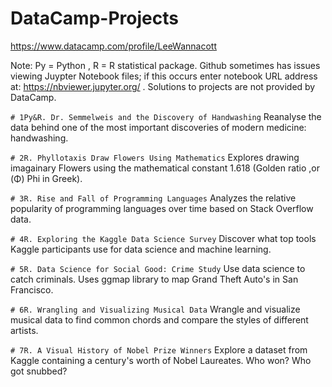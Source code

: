 # DataCamp-Projects
https://www.datacamp.com/profile/LeeWannacott

Note: Py = Python , R = R statistical package.
Github sometimes has issues viewing Juypter Notebook files; if this occurs enter notebook URL address at: https://nbviewer.jupyter.org/
. Solutions to projects are not provided by DataCamp.


```# 1Py&R. Dr. Semmelweis and the Discovery of Handwashing```
Reanalyse the data behind one of the most important discoveries of modern medicine: handwashing.

```# 2R. Phyllotaxis Draw Flowers Using Mathematics```
Explores drawing imagainary Flowers using the mathematical constant 1.618 (Golden ratio ,or (Φ) Phi in Greek).

```# 3R. Rise and Fall of Programming Languages```
Analyzes the relative popularity of programming languages over time based on Stack Overflow data.

```# 4R. Exploring the Kaggle Data Science Survey```
Discover what top tools Kaggle participants use for data science and machine learning.

```# 5R. Data Science for Social Good: Crime Study```
Use data science to catch criminals. Uses ggmap library to map Grand Theft Auto's in San Francisco.

```# 6R. Wrangling and Visualizing Musical Data```
Wrangle and visualize musical data to find common chords and compare the styles of different artists.

```# 7R. A Visual History of Nobel Prize Winners```
Explore a dataset from Kaggle containing a century's worth of Nobel Laureates. Who won? Who got snubbed?

